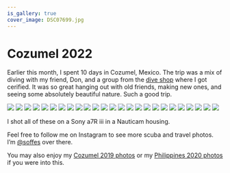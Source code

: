 ```yaml
---
is_gallery: true
cover_image: DSC07699.jpg
---
```


# Cozumel 2022

Earlier this month, I spent 10 days in Cozumel, Mexico. The trip was a mix of diving with my friend, Don, and a group from the [dive shop](http://www.proscubadivecenter.com) where I got cerified. It was so great hanging out with old friends, making new ones, and seeing some absolutely beautiful nature. Such a good trip.

<photo-row>
  <img src="DSC07111.jpg">
</photo-row>
<photo-row>
  <img src="DSC07121.jpg">
  <img src="DSC07195.jpg">
</photo-row>
<photo-row>
  <img src="DSC07296.jpg">
</photo-row>
<photo-row>
  <img src="DSC07379.jpg">
</photo-row>
<photo-row>
  <img src="DSC07368.jpg">
  <img src="DSC07530.jpg">
</photo-row>
<photo-row>
  <img src="DSC07311.jpg">
</photo-row>
<photo-row>
  <img src="DSC07534.jpg">
</photo-row>
<photo-row>
  <img src="DSC07525.jpg">
  <img src="DSC07514.jpg">
</photo-row>
<photo-row>
  <img src="DSC07456.jpg">
</photo-row>
<photo-row>
  <img src="DSC07555.jpg">
  <img src="DSC07569.jpg">
</photo-row>
<photo-row>
  <img src="DSC07629.jpg">
</photo-row>
<photo-row>
  <img src="DSC07635.jpg">
  <img src="DSC07637.jpg">
</photo-row>
<photo-row>
  <img src="DSC07645.jpg">
  <img src="DSC07672.jpg">
</photo-row>
<photo-row>
  <img src="DSC07770.jpg">
  <img src="DSC07775.jpg">
  <img src="DSC07800.jpg">
</photo-row>
<photo-row>
  <img src="DSC07782.jpg">
  <img src="DSC07791.jpg">
</photo-row>
<photo-row>
  <img src="DSC07186.jpg">
</photo-row>

I shot all of these on a Sony a7R iii in a Nauticam housing.

Feel free to follow me on Instagram to see more scuba and travel photos. I’m [@soffes](https://instagram.com/soffes) over there.

You may also enjoy my [Cozumel 2019 photos](/diving-in-cozumel) or my [Philippines 2020 photos](/diving-in-the-philippines) if you were into this.
